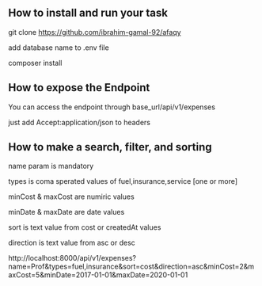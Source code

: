 
## How to install and run your task

git clone https://github.com/ibrahim-gamal-92/afaqy

add database name to .env file

composer install

## How to expose the Endpoint

You can access the endpoint through base_url/api/v1/expenses

just add Accept:application/json to headers

## How to make a search, filter, and sorting

name param is mandatory 

types is coma sperated values of fuel,insurance,service [one or more]

minCost & maxCost are numiric values

minDate & maxDate are date values

sort is text value from cost or createdAt values

direction is text value from asc or desc

http://localhost:8000/api/v1/expenses?name=Prof&types=fuel,insurance&sort=cost&direction=asc&minCost=2&maxCost=5&minDate=2017-01-01&maxDate=2020-01-01
